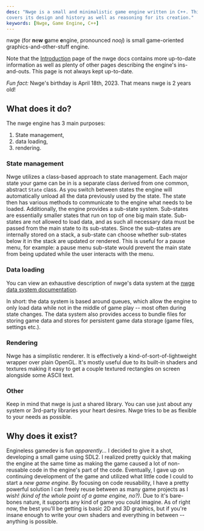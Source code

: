 ```yaml
---
desc: "Nwge is a small and minimalistic game engine written in C++. This page
covers its design and history as well as reasoning for its creation."
keywords: [Nwge, Game Engine, C++]
---
```


nwge (for **n**e**w** **g**ame **e**ngine, pronounced *nooj*) is small
game-oriented graphics-and-other-stuff engine.

Note that the [Introduction] page of the nwge docs contains more up-to-date
information as well as plenty of other pages describing the engine's
ins-and-outs. This page is not always kept up-to-date.

*Fun fact:* Nwge's birthday is April 18th, 2023. That means nwge is 2 years old!

## What does it do?

The nwge engine has 3 main purposes:

1. State management,
2. data loading,
3. rendering.

### State management

Nwge utilizes a class-based approach to state management. Each major state your
game can be in is a separate class derived from one common, abstract `State`
class. As you switch between states the engine will automatically unload all the
data previously used by the state. The state then has various methods to
communicate to the engine what needs to be loaded. Additionally, the engine
provides a sub-state system. Sub-states are essentially smaller states that run
on top of one big main state. Sub-states are not allowed to load data, and as
such all necessary data must be passed from the main state to its sub-states.
Since the sub-states are internally stored on a stack, a sub-state can choose
whether sub-states below it in the stack are updated or rendered. This is useful
for a pause menu, for example: a pause menu sub-state would prevent the main
state from being updated while the user interacts with the menu.

### Data loading

You can view an exhaustive description of nwge's data system at the [nwge data
system documentation][Data].

In short: the data system is based around queues, which allow the engine to only
load data while not in the middle of game play -- most often during state
changes. The data system also provides access to bundle files for storing game
data and stores for persistent game data storage (game files, settings etc.).

### Rendering

Nwge has a simplistic renderer. It is effectively a kind-of-sort-of-lightweight
wrapper over plain OpenGL. It's mostly useful due to its built-in shaders and
textures making it easy to get a couple textured rectangles on screen alongside
some ASCII text.

### Other

Keep in mind that nwge is just a shared library. You can use just about any
system or 3rd-party libraries your heart desires. Nwge tries to be as flexible
to your needs as possible.

## Why does it exist?

Engineless gamedev is fun *apparently...* I decided to give it a shot,
developing a small game using SDL2. I realized pretty quickly that making the
engine at the same time as making the game caused a lot of non-reusable code in
the engine's part of the code. Eventually, I gave up on continuing development
of the game and utilized what little code I could to start a *new game engine*.
By focusing on code reusability, I have a pretty powerful solution I can freely
reuse between as many game projects as I wish! *(kind of the whole point of a
game engine, no?)*. Due to it's bare-bones nature, it supports any kind of game
you could imagine. As of right now, the best you'll be getting is basic 2D and
3D graphics, but if you're insane enough to write your own shaders and everything
in between -- anything is possible.

[Introduction]: https://qeaml.github.io/nwge-docs/INTRO
[Data]: https://qeaml.github.io/nwge-docs/DATA

